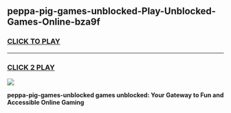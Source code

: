 
## peppa-pig-games-unblocked-Play-Unblocked-Games-Online-bza9f
<h3>
<a href="https://premium76.site?title=peppa-pig-games-unblocked&ref=24A">CLICK TO PLAY</a></h3>
<hr>

<h3>
<a href="https://premium76.site?title=peppa-pig-games-unblocked&ref=24A">CLICK 2 PLAY</a>
  
</h3>

<a href="https://premium76.site?title=peppa-pig-games-unblocked&ref=24A"><img src="https://clearcache.store/games.png"></a>


**peppa-pig-games-unblocked games unblocked: Your Gateway to Fun and Accessible Online Gaming**
